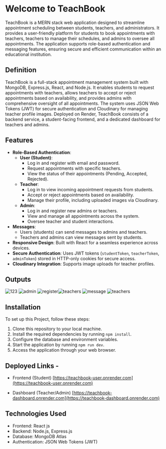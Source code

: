 # Welcome to TeachBook

TeachBook is a MERN stack web application designed to streamline appointment scheduling between students, teachers, and administrators. It provides a user-friendly platform for students to book appointments with teachers, teachers to manage their schedules, and admins to oversee all appointments. The application supports role-based authentication and messaging features, ensuring secure and efficient communication within an educational institution.

## Definition

TeachBook is a full-stack appointment management system built with MongoDB, Express.js, React, and Node.js. It enables students to request appointments with teachers, allows teachers to accept or reject appointments based on availability, and provides admins with comprehensive oversight of all appointments. The system uses JSON Web Tokens (JWT) for secure authentication and Cloudinary for managing teacher profile images. Deployed on Render, TeachBook consists of a backend service, a student-facing frontend, and a dedicated dashboard for teachers and admins.

## Features

- **Role-Based Authentication**:
  - **User (Student)**:
    - Log in and register with email and password.
    - Request appointments with specific teachers.
    - View the status of their appointments (Pending, Accepted, Rejected).
  - **Teacher**:
    - Log in to view incoming appointment requests from students.
    - Accept or reject appointments based on availability.
    - Manage their profile, including uploaded images via Cloudinary.
  - **Admin**:
    - Log in and register new admins or teachers.
    - View and manage all appointments across the system.
    - Oversee teacher and student interactions.
- **Messages**:
  - Users (students) can send messages to admins and teachers.
  - Teachers and admins can view messages sent by students.
- **Responsive Design**: Built with React for a seamless experience across devices.
- **Secure Authentication**: Uses JWT tokens (`studentToken`, `teacherToken`, `adminToken`) stored in HTTP-only cookies for secure access.
- **Cloudinary Integration**: Supports image uploads for teacher profiles.

## Outputs
![123](https://github.com/shubham-shinde-442/Student-Appointment-Booking-System/assets/123376721/329ed6a8-4317-407d-8b13-606693f20798)
![admin](https://github.com/shubham-shinde-442/Student-Appointment-Booking-System/assets/123376721/62bd52f3-557b-47c6-baca-4f4a17711f72)
![register](https://github.com/shubham-shinde-442/Student-Appointment-Booking-System/assets/123376721/1ba95f0d-d50c-47f4-9930-6a303c5263c1)![teachers](https://github.com/shubham-shinde-442/Student-Appointment-Booking-System/assets/123376721/acdf5d4c-7402-4684-8185-d5f5ed2b9321)
![message](https://github.com/shubham-shinde-442/Student-Appointment-Booking-System/assets/123376721/2445cc5a-d523-4d87-8261-f2592472cc1f)
![teachers](https://github.com/shubham-shinde-442/Student-Appointment-Booking-System/assets/123376721/84494733-62b4-47c0-b2da-04bbbd67f64b)




## Installation
To set up this Project, follow these steps:
1. Clone this repository to your local machine.
2. Install the required dependencies by running `npm install`.
3. Configure the database and environment variables.
4. Start the application by running `npm run dev`.
5. Access the application through your web browser.

## Deployed Links -

- Frontend (Student)
[https://teachbook-user.onrender.com](https://teachbook-user.onrender.com)

- Dashboard (Teacher/Admin)
[https://teachbook-dashboard.onrender.com](https://teachbook-dashboard.onrender.com)


## Technologies Used
- Frontend: React js
- Backend: Node.js, Express.js
- Database: MongoDB Atlas
- Authentication: JSON Web Tokens (JWT)
